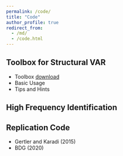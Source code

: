 ```yaml
---
permalink: /code/
title: "Code"
author_profile: true
redirect_from: 
  - /md/
  - /code.html
---
```


## Toolbox for Structural VAR 
* Toolbox [download](https://github.com/liyu0510/Tool_VARToolBoxPublic)
* Basic Usage
* Tips and Hints

## High Frequency Identification

## Replication Code 
* Gertler and Karadi (2015)
* BDG (2020)


